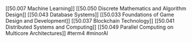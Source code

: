 [[50.007 Machine Learning]]
[[50.050 Discrete Mathematics and Algorithm Design]]
[[50.043 Database Systems]]
[[50.033 Foundations of Game Design and Development]]
[[50.037 Blockchain Technology]]
[[50.041 Distributed Systems and Computing]]
[[50.049 Parallel Computing on Multicore Architectures]]
#term4 
#minorAI
